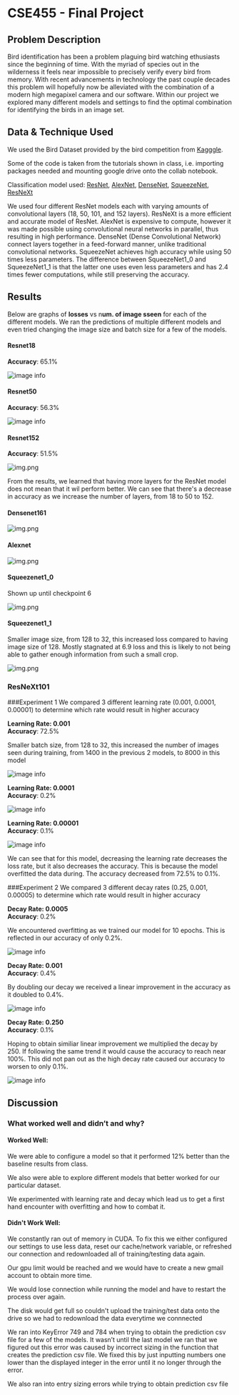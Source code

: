 # CSE455 - Final Project

## Problem Description
Bird identification has been a problem plaguing bird watching ethusiasts since the beginning of time. With the myriad of species out in the wilderness it feels near impossible to precisely
verify every bird from memory. With recent advancements in technology the past couple decades this problem will hopefully now be alleviated with the combination of a modern high megapixel camera
and our software. Within our project we explored many different models and settings to find the optimal combination for identifying the birds in an image set.

## Data & Technique Used
We used the Bird Dataset provided by the bird competition from [Kagggle](https://www.kaggle.com/c/birds21sp).

Some of the code is taken from the tutorials shown in class, i.e. importing packages needed and mounting google drive onto the collab notebook. 

Classification model used: [ResNet](https://pytorch.org/hub/pytorch_vision_resnet/), [AlexNet](https://pytorch.org/hub/pytorch_vision_alexnet/), 
[DenseNet](https://pytorch.org/hub/pytorch_vision_densenet/), [SqueezeNet](https://pytorch.org/hub/pytorch_vision_squeezenet/),
[ResNeXt](https://pytorch.org/hub/pytorch_vision_resnext/)

We used four different ResNet models each with varying amounts of convolutional layers (18, 50, 101, and 152 layers). 
ResNeXt is a more efficient and accurate model of ResNet.
AlexNet is expensive to compute, however it was made possible using convolutional neural networks in parallel, thus resulting in high performance. 
DenseNet (Dense Convolutional Network) connect layers together in a feed-forward manner, unlike traditional convolutional networks.
SqueezeNet achieves high accuracy while using 50 times less parameters. 
The difference between SqueezeNet1_0 and SqueezeNet1_1 is that the latter one uses even less parameters and has 2.4 times fewer computations, while still preserving the accuracy.

## Results
Below are graphs of <strong>losses</strong> vs n<strong>um. of image sseen</strong>  for each of the different models.
We ran the predictions of multiple different models and even tried changing the image size and batch size for a few of the models.
#### Resnet18
<strong>Accuracy</strong>: 65.1%

![image info](resnet18.JPG)

#### Resnet50
<strong>Accuracy</strong>: 56.3%

![image info](resnet50.JPG)


#### Resnet152
<strong>Accuracy</strong>: 51.5%

![img.png](resnet152.JPG)

From the results, we learned that having more layers for the ResNet model does not mean that it wil perform better.
We can see that there's a decrease in accuracy as we increase the number of layers, from 18 to 50 to 152.

#### Densenet161
![img.png](densenet.JPG)

#### Alexnet
![img.png](alexnet.JPG)

#### Squeezenet1_0
Shown up until checkpoint 6

![img.png](squeeze1_0.JPG)

#### Squeezenet1_1
Smaller image size, from 128 to 32, this increased loss compared to having image size of 128. Mostly stagnated at 6.9 loss and this is likely to not being able
to gather enough information from such a small crop.

![img.png](squeeze1_1.JPG)

### ResNeXt101

###Experiment 1
We compared 3 different learning rate (0.001, 0.0001, 0.00001) to determine which rate would result in higher accuracy


<strong>Learning Rate: 0.001 </strong></br>
<strong>Accuracy</strong>: 72.5%

Smaller batch size, from 128 to 32, this increased the number of images seen during training, from 1400 in the previous 2 models, to 8000 in this model

![image info](resnet101.JPG)

<strong>Learning Rate: 0.0001 </strong></br>
<strong>Accuracy</strong>: 0.2%

![image info](0.0001.JPG)

<strong>Learning Rate: 0.00001 </strong></br>
<strong>Accuracy</strong>: 0.1%

![image info](0.00001.JPG)

We can see that for this model, decreasing the learning rate decreases the loss rate, but it also decreases the accuracy.
This is because the model overfitted the data during. The accuracy decreased from 72.5% to 0.1%.

###Experiment 2
We compared 3 different decay rates (0.25, 0.001, 0.00005) to determine which rate would result in higher accuracy

<strong>Decay Rate: 0.0005 </strong></br>
<strong>Accuracy</strong>: 0.2%

We encountered overfitting as we trained our model for 10 epochs. This is reflected in our accuracy of only 0.2%.

![image info](decay%20-%200.0005.JPG)

<strong>Decay Rate: 0.001 </strong></br>
<strong>Accuracy</strong>: 0.4%

By doubling our decay we received a linear improvement in the accuracy as it doubled to 0.4%.

![image info](decay%20-%200.001.JPG)

<strong>Decay Rate: 0.250 </strong></br>
<strong>Accuracy</strong>: 0.1%

Hoping to obtain similiar linear improvement we multiplied the decay by 250. If following the same trend it would cause the
accuracy to reach near 100%. This did not pan out as the high decay rate caused our accuracy to worsen to only 0.1%.

![image info](0.250.JPG)



## Discussion

### What worked well and didn’t and why?

#### Worked Well:
We were able to configure a model so that it performed 12% better than the baseline results from class.

We also were able to explore different models that better worked for our particular dataset.

We experimented with learning rate and decay which lead us to get a first hand encounter with overfitting and how to combat it.

#### Didn't Work Well:
We constantly ran out of memory in CUDA. To fix this we either configured our settings to use less data, reset our 
cache/network variable, or refreshed our connection and redownloaded all of training/testing data again.

Our gpu limit would be reached and we would have to create a new gmail account to obtain more time.

We would lose connection while running the model and have to restart the process over again.

The disk would get full so couldn't upload the training/test data onto the drive so we had to redownload the data everytime we connnected

We ran into KeyError 749 and 784 when trying to obtain the prediction csv file for a few of the models. 
It wasn’t until the last model we ran that we figured out this error was caused by incorrect sizing in the function 
that creates the prediction csv file. We fixed this by just inputting numbers one lower than the displayed integer in the error
until it no longer  through the error.

We also ran into entry sizing errors while trying to obtain prediction csv file